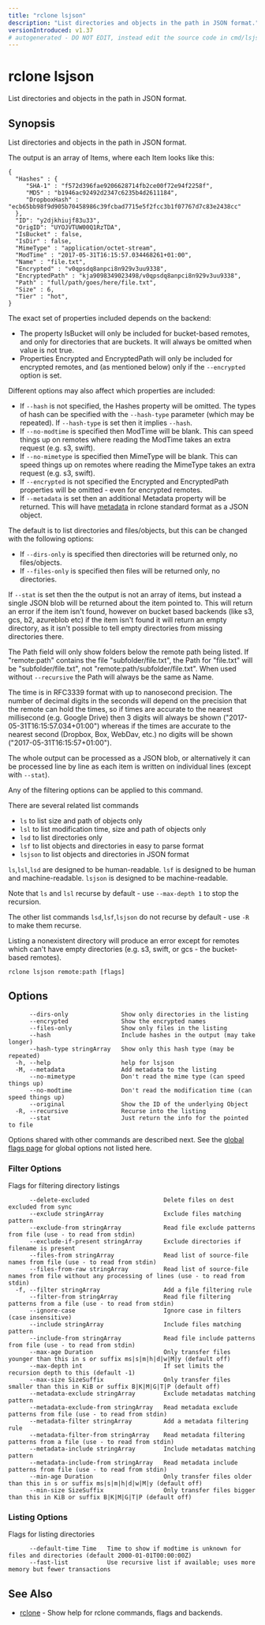 ```yaml
---
title: "rclone lsjson"
description: "List directories and objects in the path in JSON format."
versionIntroduced: v1.37
# autogenerated - DO NOT EDIT, instead edit the source code in cmd/lsjson/ and as part of making a release run "make commanddocs"
---
```

# rclone lsjson

List directories and objects in the path in JSON format.

## Synopsis

List directories and objects in the path in JSON format.

The output is an array of Items, where each Item looks like this:

    {
      "Hashes" : {
         "SHA-1" : "f572d396fae9206628714fb2ce00f72e94f2258f",
         "MD5" : "b1946ac92492d2347c6235b4d2611184",
         "DropboxHash" : "ecb65bb98f9d905b70458986c39fcbad7715e5f2fcc3b1f07767d7c83e2438cc"
      },
      "ID": "y2djkhiujf83u33",
      "OrigID": "UYOJVTUW00Q1RzTDA",
      "IsBucket" : false,
      "IsDir" : false,
      "MimeType" : "application/octet-stream",
      "ModTime" : "2017-05-31T16:15:57.034468261+01:00",
      "Name" : "file.txt",
      "Encrypted" : "v0qpsdq8anpci8n929v3uu9338",
      "EncryptedPath" : "kja9098349023498/v0qpsdq8anpci8n929v3uu9338",
      "Path" : "full/path/goes/here/file.txt",
      "Size" : 6,
      "Tier" : "hot",
    }

The exact set of properties included depends on the backend:

- The property IsBucket will only be included for bucket-based remotes, and only
  for directories that are buckets. It will always be omitted when value is not true.
- Properties Encrypted and EncryptedPath will only be included for encrypted
  remotes, and (as mentioned below) only if the `--encrypted` option is set.

Different options may also affect which properties are included:

- If `--hash` is not specified, the Hashes property will be omitted. The
  types of hash can be specified with the `--hash-type` parameter (which
  may be repeated). If `--hash-type` is set then it implies `--hash`.
- If `--no-modtime` is specified then ModTime will be blank. This can
  speed things up on remotes where reading the ModTime takes an extra
  request (e.g. s3, swift).
- If `--no-mimetype` is specified then MimeType will be blank. This can
  speed things up on remotes where reading the MimeType takes an extra
  request (e.g. s3, swift).
- If `--encrypted` is not specified the Encrypted and EncryptedPath
  properties will be omitted - even for encrypted remotes.
- If `--metadata` is set then an additional Metadata property will be
  returned. This will have [metadata](/docs/#metadata) in rclone standard format
  as a JSON object.

The default is to list directories and files/objects, but this can be changed
with the following options:

- If `--dirs-only` is specified then directories will be returned
  only, no files/objects.
- If `--files-only` is specified then files will be returned only,
  no directories.

If `--stat` is set then the the output is not an array of items,
but instead a single JSON blob will be returned about the item pointed to.
This will return an error if the item isn't found, however on bucket based
backends (like s3, gcs, b2, azureblob etc) if the item isn't found it will
return an empty directory, as it isn't possible to tell empty directories
from missing directories there.

The Path field will only show folders below the remote path being listed.
If "remote:path" contains the file "subfolder/file.txt", the Path for "file.txt"
will be "subfolder/file.txt", not "remote:path/subfolder/file.txt".
When used without `--recursive` the Path will always be the same as Name.

The time is in RFC3339 format with up to nanosecond precision.  The
number of decimal digits in the seconds will depend on the precision
that the remote can hold the times, so if times are accurate to the
nearest millisecond (e.g. Google Drive) then 3 digits will always be
shown ("2017-05-31T16:15:57.034+01:00") whereas if the times are
accurate to the nearest second (Dropbox, Box, WebDav, etc.) no digits
will be shown ("2017-05-31T16:15:57+01:00").

The whole output can be processed as a JSON blob, or alternatively it
can be processed line by line as each item is written on individual lines
(except with `--stat`).

Any of the filtering options can be applied to this command.

There are several related list commands

  * `ls` to list size and path of objects only
  * `lsl` to list modification time, size and path of objects only
  * `lsd` to list directories only
  * `lsf` to list objects and directories in easy to parse format
  * `lsjson` to list objects and directories in JSON format

`ls`,`lsl`,`lsd` are designed to be human-readable.
`lsf` is designed to be human and machine-readable.
`lsjson` is designed to be machine-readable.

Note that `ls` and `lsl` recurse by default - use `--max-depth 1` to stop the recursion.

The other list commands `lsd`,`lsf`,`lsjson` do not recurse by default - use `-R` to make them recurse.

Listing a nonexistent directory will produce an error except for
remotes which can't have empty directories (e.g. s3, swift, or gcs -
the bucket-based remotes).


```
rclone lsjson remote:path [flags]
```

## Options

```
      --dirs-only               Show only directories in the listing
      --encrypted               Show the encrypted names
      --files-only              Show only files in the listing
      --hash                    Include hashes in the output (may take longer)
      --hash-type stringArray   Show only this hash type (may be repeated)
  -h, --help                    help for lsjson
  -M, --metadata                Add metadata to the listing
      --no-mimetype             Don't read the mime type (can speed things up)
      --no-modtime              Don't read the modification time (can speed things up)
      --original                Show the ID of the underlying Object
  -R, --recursive               Recurse into the listing
      --stat                    Just return the info for the pointed to file
```

Options shared with other commands are described next.
See the [global flags page](/flags/) for global options not listed here.

### Filter Options

Flags for filtering directory listings

```
      --delete-excluded                     Delete files on dest excluded from sync
      --exclude stringArray                 Exclude files matching pattern
      --exclude-from stringArray            Read file exclude patterns from file (use - to read from stdin)
      --exclude-if-present stringArray      Exclude directories if filename is present
      --files-from stringArray              Read list of source-file names from file (use - to read from stdin)
      --files-from-raw stringArray          Read list of source-file names from file without any processing of lines (use - to read from stdin)
  -f, --filter stringArray                  Add a file filtering rule
      --filter-from stringArray             Read file filtering patterns from a file (use - to read from stdin)
      --ignore-case                         Ignore case in filters (case insensitive)
      --include stringArray                 Include files matching pattern
      --include-from stringArray            Read file include patterns from file (use - to read from stdin)
      --max-age Duration                    Only transfer files younger than this in s or suffix ms|s|m|h|d|w|M|y (default off)
      --max-depth int                       If set limits the recursion depth to this (default -1)
      --max-size SizeSuffix                 Only transfer files smaller than this in KiB or suffix B|K|M|G|T|P (default off)
      --metadata-exclude stringArray        Exclude metadatas matching pattern
      --metadata-exclude-from stringArray   Read metadata exclude patterns from file (use - to read from stdin)
      --metadata-filter stringArray         Add a metadata filtering rule
      --metadata-filter-from stringArray    Read metadata filtering patterns from a file (use - to read from stdin)
      --metadata-include stringArray        Include metadatas matching pattern
      --metadata-include-from stringArray   Read metadata include patterns from file (use - to read from stdin)
      --min-age Duration                    Only transfer files older than this in s or suffix ms|s|m|h|d|w|M|y (default off)
      --min-size SizeSuffix                 Only transfer files bigger than this in KiB or suffix B|K|M|G|T|P (default off)
```

### Listing Options

Flags for listing directories

```
      --default-time Time   Time to show if modtime is unknown for files and directories (default 2000-01-01T00:00:00Z)
      --fast-list           Use recursive list if available; uses more memory but fewer transactions
```

## See Also

* [rclone](/commands/rclone/)	 - Show help for rclone commands, flags and backends.

